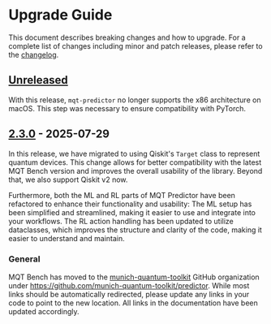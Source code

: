 # Upgrade Guide

This document describes breaking changes and how to upgrade. For a complete list of changes including minor and patch releases, please refer to the [changelog](CHANGELOG.md).

## [Unreleased]

With this release, `mqt-predictor` no longer supports the x86 architecture on macOS.
This step was necessary to ensure compatibility with PyTorch.

## [2.3.0] - 2025-07-29

In this release, we have migrated to using Qiskit's `Target` class to represent quantum devices.
This change allows for better compatibility with the latest MQT Bench version and improves the overall usability of the library.
Beyond that, we also support Qiskit v2 now.

Furthermore, both the ML and RL parts of MQT Predictor have been refactored to enhance their functionality and usability:
The ML setup has been simplified and streamlined, making it easier to use and integrate into your workflows.
The RL action handling has been updated to utilize dataclasses, which improves the structure and clarity of the code, making it easier to understand and maintain.

### General

MQT Bench has moved to the [munich-quantum-toolkit](https://github.com/munich-quantum-toolkit) GitHub organization under https://github.com/munich-quantum-toolkit/predictor.
While most links should be automatically redirected, please update any links in your code to point to the new location.
All links in the documentation have been updated accordingly.

<!-- Version links -->

[unreleased]: https://github.com/munich-quantum-toolkit/predictor/compare/v2.3.0...HEAD
[2.3.0]: https://github.com/munich-quantum-toolkit/predictor/compare/v2.2.0...v2.3.0
